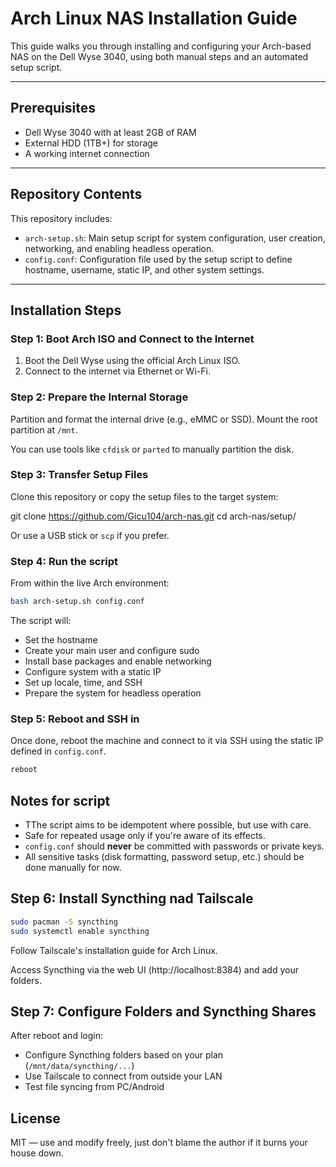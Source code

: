 # Arch Linux NAS Installation Guide

This guide walks you through installing and configuring your Arch-based NAS on the Dell Wyse 3040, using both manual steps and an automated setup script.

---

## Prerequisites

- Dell Wyse 3040 with at least 2GB of RAM
- External HDD (1TB+) for storage
- A working internet connection

---

## Repository Contents

This repository includes:

- `arch-setup.sh`: Main setup script for system configuration, user creation, networking, and enabling headless operation.
- `config.conf`: Configuration file used by the setup script to define hostname, username, static IP, and other system settings.

---

## Installation Steps

### Step 1: Boot Arch ISO and Connect to the Internet

1. Boot the Dell Wyse using the official Arch Linux ISO.
2. Connect to the internet via Ethernet or Wi-Fi.

### Step 2: Prepare the Internal Storage

Partition and format the internal drive (e.g., eMMC or SSD). Mount the root partition at `/mnt`.

You can use tools like `cfdisk` or `parted` to manually partition the disk.

### Step 3: Transfer Setup Files

Clone this repository or copy the setup files to the target system:

git clone https://github.com/Gicu104/arch-nas.git
cd arch-nas/setup/


Or use a USB stick or `scp` if you prefer.

### Step 4: Run the script

From within the live Arch environment:

```bash
bash arch-setup.sh config.conf
```

The script will:
- Set the hostname
- Create your main user and configure sudo
- Install base packages and enable networking
- Configure system with a static IP
- Set up locale, time, and SSH
- Prepare the system for headless operation

### Step 5: Reboot and SSH in

Once done, reboot the machine and connect to it via SSH using the static IP defined in `config.conf`.
```bash
reboot
```

## Notes for script

- TThe script aims to be idempotent where possible, but use with care.
- Safe for repeated usage only if you're aware of its effects.
- `config.conf` should **never** be committed with passwords or private keys.
- All sensitive tasks (disk formatting, password setup, etc.) should be done manually for now.

## Step 6: Install Syncthing nad Tailscale
```bash
sudo pacman -S syncthing
sudo systemctl enable syncthing
```

Follow Tailscale's installation guide for Arch Linux.

Access Syncthing via the web UI (http://localhost:8384) and add your folders.

## Step 7: Configure Folders and Syncthing Shares

After reboot and login:
- Configure Syncthing folders based on your plan (`/mnt/data/syncthing/...`)
- Use Tailscale to connect from outside your LAN
- Test file syncing from PC/Android

## License

MIT — use and modify freely, just don't blame the author if it burns your house down.